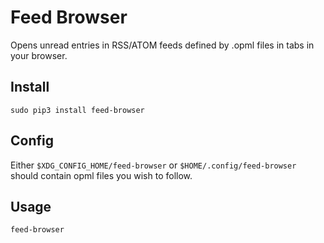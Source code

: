 # Feed Browser

Opens unread entries in RSS/ATOM feeds defined by .opml files in tabs in your browser.

## Install

```sudo pip3 install feed-browser```

## Config

Either `$XDG_CONFIG_HOME/feed-browser` or `$HOME/.config/feed-browser` should contain opml files you wish to follow.

## Usage

```feed-browser```
